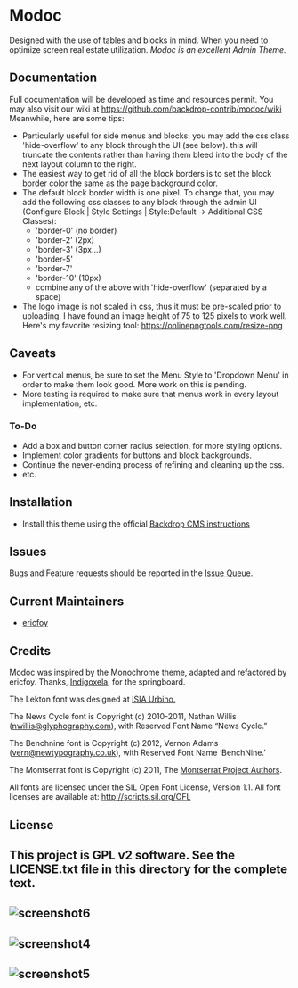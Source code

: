 # Modoc

Designed with the use of tables and blocks in mind. 
When you need to optimize screen real estate utilization.
  *Modoc is an excellent Admin Theme.*

## Documentation

Full documentation will be developed as time and resources permit. You may also visit our wiki at https://github.com/backdrop-contrib/modoc/wiki
Meanwhile, here are some tips:
- Particularly useful for side menus and blocks: you may add the css class 'hide-overflow' to any block through the UI (see below). this will truncate the contents rather than having them bleed into the body of the next layout column to the right.
- The easiest way to get rid of all the block borders is to set the block border color the same as the page background color.
- The default block border width is one pixel. To change that, you may add the following css classes to any block through the admin UI (Configure Block | Style Settings | Style:Default -> Additional CSS Classes):
  - 'border-0' (no border)
  - 'border-2' (2px)
  - 'border-3' (3px...)
  - 'border-5'
  - 'border-7'
  - 'border-10' (10px)
  - combine any of the above with 'hide-overflow' (separated by a space)
- The logo image is not scaled in css, thus it must be pre-scaled prior to uploading. I have found an image height of 75 to 125 pixels to work well. Here's my favorite resizing tool: https://onlinepngtools.com/resize-png

## Caveats

- For vertical menus, be sure to set the Menu Style to 'Dropdown Menu' in order to make them look good. More work on this is pending.
- More testing is required to make sure that menus work in every layout implementation, etc.
### To-Do
- Add a box and button corner radius selection, for more styling options.
- Implement color gradients for buttons and block backgrounds.
- Continue the never-ending process of refining and cleaning up the css.
- etc.

## Installation

- Install this theme using the official [Backdrop CMS instructions](https://backdropcms.org/guide/themes)


## Issues

Bugs and Feature requests should be reported in the [Issue Queue](https://github.com/backdrop-contrib/modoc/issues).


## Current Maintainers

- [ericfoy](https://github.com/ericfoy)


## Credits

Modoc was inspired by the Monochrome theme, adapted and refactored by ericfoy.
Thanks, [Indigoxela](https://github.com/indigoxela), for the springboard.

The Lekton font was designed at [ISIA Urbino.](https://isiaurbino.net/istituto/english)

The News Cycle font is Copyright (c) 2010-2011, Nathan Willis (nwillis@glyphography.com),
with Reserved Font Name “News Cycle.” 

The Benchnine font is Copyright (c) 2012, Vernon Adams (vern@newtypography.co.uk), 
with Reserved Font Name ‘BenchNine.’ 

The Montserrat font is Copyright (c) 2011, The [Montserrat Project Authors](https://github.com/JulietaUla/Montserrat). 

All fonts are licensed under the SIL Open Font License, Version 1.1.
All font licenses are available at: http://scripts.sil.org/OFL

## License

This project is GPL v2 software. See the LICENSE.txt file in this directory for the complete text.
---
![screenshot6](https://user-images.githubusercontent.com/60248933/231883600-3a2a74f5-6d84-4a03-b1c2-2d216425763d.png)
---
![screenshot4](https://user-images.githubusercontent.com/60248933/231575264-6b935fdf-2c6e-47ea-855a-9ed9250bad3e.png)
---
![screenshot5](https://user-images.githubusercontent.com/60248933/232276871-79ad237f-4134-48b0-b28b-48c619a534f1.png)
---
